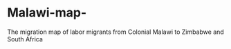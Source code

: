 # Malawi-map-
The migration map of labor migrants from Colonial Malawi to Zimbabwe and South Africa
